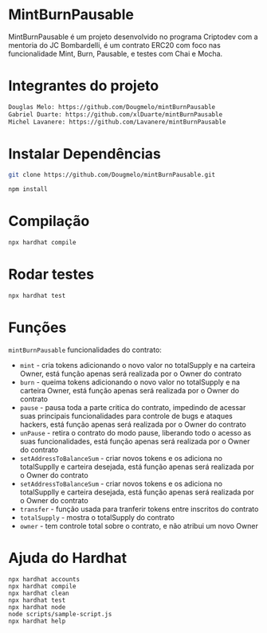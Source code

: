 # MintBurnPausable

MintBurnPausable é um projeto desenvolvido no programa Criptodev com a mentoria do JC Bombardelli, é um contrato ERC20 com foco nas funcionalidade Mint, Burn, Pausable, e testes com Chai e Mocha.

# Integrantes do projeto

```bash
Douglas Melo: https://github.com/Dougmelo/mintBurnPausable
Gabriel Duarte: https://github.com/xlDuarte/mintBurnPausable
Michel Lavanere: https://github.com/Lavanere/mintBurnPausable
```

# Instalar Dependências

```bash
git clone https://github.com/Dougmelo/mintBurnPausable.git
```

```bash
npm install
```

# Compilação 

```bash
npx hardhat compile
```

# Rodar testes 

```bash
npx hardhat test
```

# Funções
`mintBurnPausable` funcionalidades do contrato:
- `mint` - cria tokens adicionando o novo valor no totalSupply e na carteira Owner, está função apenas será realizada por o Owner do contrato
- `burn` - queima tokens adicionando o novo valor no totalSupply e na carteira Owner, está função apenas será realizada por o Owner do contrato
- `pause` - pausa toda a parte critica do contrato, impedindo de acessar suas principais funcionalidades para controle de bugs e ataques hackers, está função apenas será realizada por o Owner do contrato
- `unPause` - retira o contrato do modo pause, liberando todo o acesso as suas funcionalidades, está função apenas será realizada por o Owner do contrato
- `setAddressToBalanceSum` - criar novos tokens e os adiciona no totalSupplly e carteira desejada, está função apenas será realizada por o Owner do contrato
-  `setAddressToBalanceSum` - criar novos tokens e os adiciona no totalSupplly e carteira desejada, está função apenas será realizada por o Owner do contrato
- `transfer` - função usada para tranferir tokens entre inscritos do contrato
- `totalSupply` - mostra o totalSupply do contrato
- `owner` - tem controle total sobre o contrato, e não atribui um novo Owner


# Ajuda do Hardhat
```shell
npx hardhat accounts
npx hardhat compile
npx hardhat clean
npx hardhat test
npx hardhat node
node scripts/sample-script.js
npx hardhat help
```
